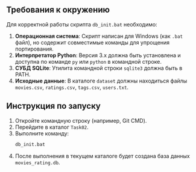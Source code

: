 ## Требования к окружению

Для корректной работы скрипта `db_init.bat` необходимо:

1.  **Операционная система**: Скрипт написан для Windows (как `.bat` файл), но содержит совместимые команды для упрощения портирования.
2.  **Интерпретатор Python**: Версия 3.x должна быть установлена и доступна по команде `py` или `python` в командной строке.
3.  **СУБД SQLite**: Утилита командной строки `sqlite3` должна быть в PATH.
4.  **Исходные данные**: В каталоге `dataset` должны находиться файлы `movies.csv`, `ratings.csv`, `tags.csv`, `users.txt`.

## Инструкция по запуску

1.  Откройте командную строку (например, Git CMD).
2.  Перейдите в каталог `Task02`.
3.  Выполните команду:
    ```bash
    db_init.bat
    ```
4.  После выполнения в текущем каталоге будет создана база данных `movies_rating.db`.